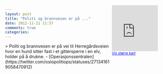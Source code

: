 ```yaml
---
layout: post
title: "Politi og brannvesen er på ..."
date: 2012-11-21 11:57
comments: true
categories: 
---
```

<div style="float:right; margin:5px; position:relative;top:-130px;"><iframe width="150" height="150" frameborder="0" scrolling="no" marginheight="0" marginwidth="0" src="http://maps.google.com/maps?q=Herreg%E5rdsveien,+Oslo&hl=no&t=m&z=14&output=embed&iwloc=&"></iframe><br/><small><a href="http://maps.google.com/maps?q=Herreg%E5rdsveien,+Oslo&hl=no&t=m&z=14&source=embed&iwloc=A" style="color:#0000FF;text-align:left" target="_new">Vis st&oslash;rre kart</a></small></div>
> Politi og brannvesen er på vei til Herregårdsveien hvor en hund sitter fast i et gittersperre i en elv, holder på å drukne. 
- [Operasjonssentralen](https://twitter.com/oslopolitiops/statuses/271341619058470912)
